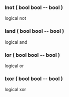 ### lnot ( bool bool -- bool )
logical not
### land ( bool bool -- bool )
logical and
### lor ( bool bool -- bool )
logical or
### lxor ( bool bool -- bool )
logical xor